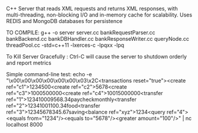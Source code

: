 C++ Server that reads XML requests and returns XML responses, with multi-threading, non-blocking I/O and in-memory cache for scalability. Uses REDIS and MongoDB databases for persistence

TO COMPILE: g++ -o server server.cc bankRequestParser.cc bankBackend.cc bankDBHandler.cc bankResponseWriter.cc queryNode.cc threadPool.cc -std=c++11 -lxerces-c -lpqxx -lpq

To Kill Server Gracefully : Ctrl-C will cause the server to shutdown orderly and report metrics

Simple command-line test:
echo -e "\x00\x00\x00\x00\x00\x00\x03\x2C<?xml version=\"1.0\" encoding=\"UTF-8\"?><transactions reset=\"true\"><create ref=\"c1\"><account>1234</account><balance>500</balance></create><create ref=\"c2\"><account>5678</account></create><create ref=\"c3\"><account>1000</account><balance>500000</balance></create><create ref=\"c4\"><account>1001</account><balance>5000000</balance></create><transfer ref=\"1\"><to>1234</to><from>1000</from><amount>9568.34</amount><tag>paycheck</tag><tag>monthly</tag></transfer><transfer ref=\"2\"><from>1234</from><to>1001</to><amount>100.34</amount><tag>food</tag></transfer><transfer ref=\"3\"><from>1234</from><to>5678</to><amount>345.67</amount><tag>saving</tag></transfer><balance ref=\"xyz\"><account>1234</account></balance><query ref=\"4\"><or><equals from=\"1234\"/><equals to=\"5678\"/></or><greater amount=\"100\"/></query></transactions>" | nc localhost 8000
